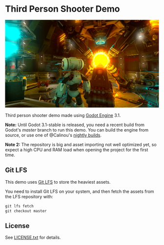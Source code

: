 # Third Person Shooter Demo

![Screenshot of TPS demo](screenshot.png)

Third person shooter demo made using [Godot Engine](https://godotengine.org) 3.1.

**Note:** Until Godot 3.1-stable is released, you need a recent build from Godot's
*master* branch to run this demo. You can build the engine from source, or use one
of @Calinou's [nightly builds](https://hugo.pro/projects/godot-builds).

**Note 2:** The repository is big and asset importing not well optimized yet, so expect
a high CPU and RAM load when opening the project for the first time.

## Git LFS

This demo uses [Git LFS](https://git-lfs.github.com/) to store the heaviest assets.

You need to install Git LFS on your system, and then fetch the assets from the LFS
repository with:

```text
git lfs fetch
git checkout master
```

## License

See [LICENSE.txt](/LICENSE.txt) for details.
